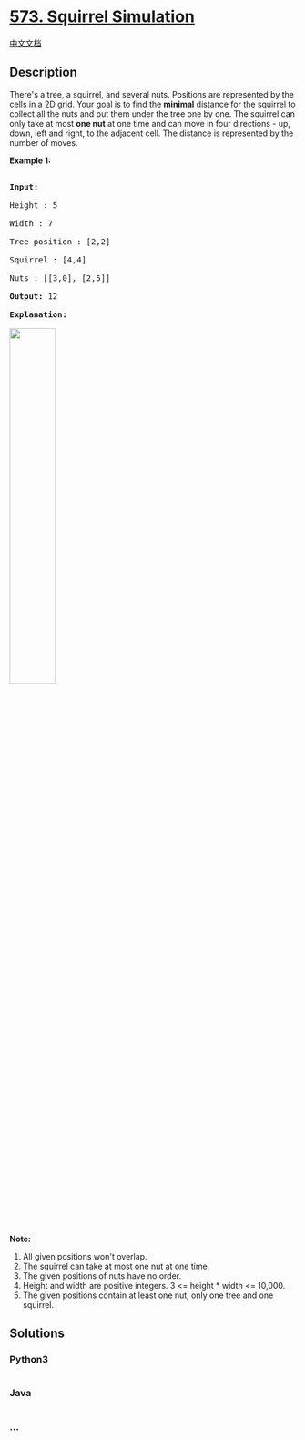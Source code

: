 # [573. Squirrel Simulation](https://leetcode.com/problems/squirrel-simulation)

[中文文档](/solution/0500-0599/0573.Squirrel%20Simulation/README.md)

## Description

There&#39;s a tree, a squirrel, and several nuts. Positions are represented by the cells in a 2D grid. Your goal is to find the <b>minimal</b> distance for the squirrel to collect all the nuts and put them under the tree one by one. The squirrel can only take at most <b>one nut</b> at one time and can move in four directions - up, down, left and right, to the adjacent cell. The distance is represented by the number of moves.

<p><b>Example 1:</b></p>



<pre>

<b>Input:</b> 

Height : 5

Width : 7

Tree position : [2,2]

Squirrel : [4,4]

Nuts : [[3,0], [2,5]]

<b>Output:</b> 12

<b>Explanation:</b>

<img src="https://cdn.jsdelivr.net/gh/doocs/leetcode@main/solution/0500-0599/0573.Squirrel%20Simulation/images/squirrel_simulation.png" style="width: 40%;" />​​​​​

</pre>



<p><b>Note:</b></p>



<ol>
	<li>All given positions won&#39;t overlap.</li>
	<li>The squirrel can take at most one nut at one time.</li>
	<li>The given positions of nuts have no order.</li>
	<li>Height and width are positive integers. 3 &lt;= height * width &lt;= 10,000.</li>
	<li>The given positions contain at least one nut, only one tree and one squirrel.</li>
</ol>



## Solutions

<!-- tabs:start -->

### **Python3**

```python

```

### **Java**

```java

```

### **...**

```

```

<!-- tabs:end -->
